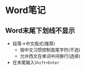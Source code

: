# Word笔记

## Word末尾下划线不显示

- 段落→中文版式(推荐)
  - 按中文习惯控制首尾字符(不选)
  - 允许西文在单词中间换行(选择)
- 在末尾输入`Shift+Enter`
